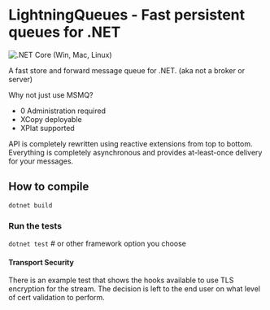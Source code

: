 LightningQueues - Fast persistent queues for .NET
=====================================================
![.NET Core (Win, Mac, Linux)](https://github.com/LightningQueues/LightningQueues/workflows/.NET%20Core/badge.svg)

A fast store and forward message queue for .NET. (aka not a broker or server)

Why not just use MSMQ?
- 0 Administration required
- XCopy deployable
- XPlat supported

API is completely rewritten using reactive extensions from top to bottom. 
Everything is completely asynchronous and provides at-least-once delivery for your messages.

## How to compile
`dotnet build`

### Run the tests
`dotnet test` # or other framework option you choose

#### Transport Security
There is an example test that shows the hooks available to use TLS encryption for the stream. The decision is left to the end user on what level of cert validation to perform.

